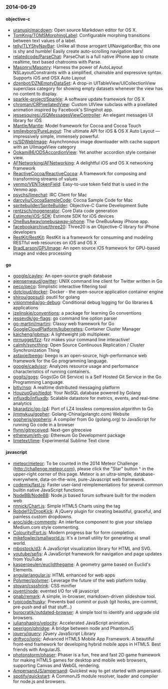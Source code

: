 ### 2014-06-29

#### objective-c
* [uranusjr/macdown](https://github.com/uranusjr/macdown): Open source Markdown editor for OS X.
* [TomKnig/TOMSMorphingLabel](https://github.com/TomKnig/TOMSMorphingLabel): Configurable morphing transitions between text values of a label.
* [telly/TLYShyNavBar](https://github.com/telly/TLYShyNavBar): Unlike all those arrogant UINavigationBar, this one is shy and humble! Easily create auto-scrolling navigation bars!
* [relatedcode/ParseChat](https://github.com/relatedcode/ParseChat): ParseChat is a full native iPhone app to create realtime, text based chatrooms with Parse.
* [Masonry/Masonry](https://github.com/Masonry/Masonry): Harness the power of AutoLayout NSLayoutConstraints with a simplified, chainable and expressive syntax. Supports iOS and OSX Auto Layout
* [dzenbot/DZNEmptyDataSet](https://github.com/dzenbot/DZNEmptyDataSet): A drop-in UITableView/UICollectionView superclass category for showing empty datasets whenever the view has no content to display.
* [sparkle-project/Sparkle](https://github.com/sparkle-project/Sparkle): A software update framework for OS X
* [chroman/CRPixellatedView](https://github.com/chroman/CRPixellatedView): Custom UIView subclass with a pixellated animation inspired by Facebook's Slingshot app.
* [jessesquires/JSQMessagesViewController](https://github.com/jessesquires/JSQMessagesViewController): An elegant messages UI library for iOS
* [Mantle/Mantle](https://github.com/Mantle/Mantle): Model framework for Cocoa and Cocoa Touch
* [smileyborg/PureLayout](https://github.com/smileyborg/PureLayout): The ultimate API for iOS & OS X Auto Layout — impressively simple, immensely powerful.
* [rs/SDWebImage](https://github.com/rs/SDWebImage): Asynchronous image downloader with cache support with an UIImageView category
* [Ookami86/ODSAccordionView](https://github.com/Ookami86/ODSAccordionView): Yet another accordion style container view.
* [AFNetworking/AFNetworking](https://github.com/AFNetworking/AFNetworking): A delightful iOS and OS X networking framework
* [ReactiveCocoa/ReactiveCocoa](https://github.com/ReactiveCocoa/ReactiveCocoa): A framework for composing and transforming streams of values
* [venmo/VENTokenField](https://github.com/venmo/VENTokenField): Easy-to-use token field that is used in the Venmo app.
* [psychs/limechat](https://github.com/psychs/limechat): IRC Client for Mac
* [darcyliu/CocoaSampleCode](https://github.com/darcyliu/CocoaSampleCode): Cocoa Sample Code for Mac
* [spritebuilder/SpriteBuilder](https://github.com/spritebuilder/SpriteBuilder): Objective-C Game Development Suite
* [rentzsch/mogenerator](https://github.com/rentzsch/mogenerator): Core Data code generation
* [Estimote/iOS-SDK](https://github.com/Estimote/iOS-SDK): Estimote SDK for iOS devices
* [OneBusAway/onebusaway-iphone](https://github.com/OneBusAway/onebusaway-iphone): The OneBusAway iPhone app.
* [facebookarchive/three20](https://github.com/facebookarchive/three20): Three20 is an Objective-C library for iPhone developers
* [RestKit/RestKit](https://github.com/RestKit/RestKit): RestKit is a framework for consuming and modeling RESTful web resources on iOS and OS X
* [BradLarson/GPUImage](https://github.com/BradLarson/GPUImage): An open source iOS framework for GPU-based image and video processing

#### go
* [google/cayley](https://github.com/google/cayley): An open-source graph database
* [ajensenwaud/gwitter](https://github.com/ajensenwaud/gwitter): UNIX command line client for Twitter written in Go
* [peco/peco](https://github.com/peco/peco): Simplistic interactive filtering tool
* [dotcloud/docker](https://github.com/dotcloud/docker): Docker - the open-source application container engine
* [shirou/gopsutil](https://github.com/shirou/gopsutil): psutil for golang
* [visionmedia/go-debug](https://github.com/visionmedia/go-debug): Conditional debug logging for Go libraries & applications
* [jzelinskie/conventions](https://github.com/jzelinskie/conventions): a package for learning Go conventions
* [jessevdk/go-flags](https://github.com/jessevdk/go-flags): go command line option parser
* [go-martini/martini](https://github.com/go-martini/martini): Classy web framework for Go
* [GoogleCloudPlatform/kubernetes](https://github.com/GoogleCloudPlatform/kubernetes): Container Cluster Manager
* [kaicheng/jobmux](https://github.com/kaicheng/jobmux): A lightweight job multiplexer.
* [mrnugget/fzz](https://github.com/mrnugget/fzz): fzz makes your command line interactive!
* [calmh/syncthing](https://github.com/calmh/syncthing): Open Source Continuous Replication / Cluster Synchronization Thing
* [astaxie/beego](https://github.com/astaxie/beego): beego is an open-source, high-performance web framework for the Go programming language.
* [google/cadvisor](https://github.com/google/cadvisor): Analyzes resource usage and performance characteristics of running containers.
* [gogits/gogs](https://github.com/gogits/gogs): Gogs(Go Git Service) is a Self Hosted Git Service in the Go Programming Language.
* [bitly/nsq](https://github.com/bitly/nsq): A realtime distributed messaging platform
* [HouzuoGuo/tiedot](https://github.com/HouzuoGuo/tiedot): Your NoSQL database powered by Golang
* [influxdb/influxdb](https://github.com/influxdb/influxdb): Scalable datastore for metrics, events, and real-time analytics
* [bkaradzic/go-lz4](https://github.com/bkaradzic/go-lz4): Port of LZ4 lossless compression algorithm to Go
* [jimmykuu/gopher](https://github.com/jimmykuu/gopher): Golang-China(golangtc.com) Website
* [gopherjs/gopherjs](https://github.com/gopherjs/gopherjs): A compiler from Go (golang.org) to JavaScript for running Go code in a browser
* [flynn/gitreceived](https://github.com/flynn/gitreceived): Next-gen gitreceive
* [ethereum/eth-go](https://github.com/ethereum/eth-go): Ethereum Go Development package
* [limetext/lime](https://github.com/limetext/lime): Experimental Sublime Text clone

#### javascript
* [meteor/meteor](https://github.com/meteor/meteor): To be counted in the 2014 Meteor Challenge (http://challenge.meteor.com), please click the "Star" button ^ in the upper-right corner of this page. Meteor is an ultra-simple, database-everywhere, data-on-the-wire, pure-Javascript web framework.
* [codemix/fast.js](https://github.com/codemix/fast.js): Faster user-land reimplementations for several common builtin native JavaScript functions.
* [NodeBB/NodeBB](https://github.com/NodeBB/NodeBB): Node.js based forum software built for the modern web
* [nnnick/Chart.js](https://github.com/nnnick/Chart.js): Simple HTML5 Charts using the <canvas> tag
* [Robdel12/DropKick](https://github.com/Robdel12/DropKick): A jQuery plugin for creating beautiful, graceful, and painless custom dropdowns.
* [aroc/side-comments](https://github.com/aroc/side-comments): An interface component to give your site/app Medium.com style commenting.
* [Colourity/Fort.js](https://github.com/Colourity/Fort.js): Modern progress bar for form completion. 
* [mikefowler/smallworld.js](https://github.com/mikefowler/smallworld.js): It's a (small utility for generating a) small world.
* [mbostock/d3](https://github.com/mbostock/d3): A JavaScript visualization library for HTML and SVG.
* [youtube/spfjs](https://github.com/youtube/spfjs): A JavaScript framework for navigation and page updates from YouTube
* [kasperpeulen/euclidthegame](https://github.com/kasperpeulen/euclidthegame): A geometry game based on Euclid's Elements.
* [angular/angular.js](https://github.com/angular/angular.js): HTML enhanced for web apps
* [Polymer/polymer](https://github.com/Polymer/polymer): Leverage the future of the web platform today.
* [stoyan/cssshrink](https://github.com/stoyan/cssshrink): CSS minifier
* [joyent/node](https://github.com/joyent/node): evented I/O for v8 javascript
* [gnab/remark](https://github.com/gnab/remark): A simple, in-browser, markdown-driven slideshow tool.
* [typicode/husky](https://github.com/typicode/husky): Prevents bad commit or push (git hooks, pre-commit, pre-push and all that stuff...)
* [burocratik/outdated-browser](https://github.com/burocratik/outdated-browser): A simple tool to identify and upgrade old browsers.
* [julianshapiro/velocity](https://github.com/julianshapiro/velocity): Accelerated JavaScript animation.
* [peerigon/phridge](https://github.com/peerigon/phridge): A bridge between node and PhantomJS
* [jquery/jquery](https://github.com/jquery/jquery): jQuery JavaScript Library
* [driftyco/ionic](https://github.com/driftyco/ionic): Advanced HTML5 Mobile App Framework. A beautiful front-end framework for developing hybrid mobile apps in HTML5. Best friends with AngularJS.
* [photonstorm/phaser](https://github.com/photonstorm/phaser): Phaser is a fun, free and fast 2D game framework for making HTML5 games for desktop and mobile web browsers, supporting Canvas and WebGL rendering.
* [AmpersandJS/ampersand](https://github.com/AmpersandJS/ampersand): Quickest way to get started with ampersand.
* [spotify/quickstart](https://github.com/spotify/quickstart): A CommonJS module resolver, loader and compiler for node.js and browsers.
